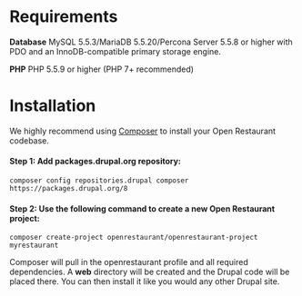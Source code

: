 # Requirements

**Database**
MySQL 5.5.3/MariaDB 5.5.20/Percona Server 5.5.8 or higher with PDO and an InnoDB-compatible primary storage engine.

**PHP**
PHP 5.5.9 or higher (PHP 7+ recommended)

# Installation

We highly recommend using [Composer](http://getcomposer.org) to install your Open Restaurant codebase.

#### Step 1: Add packages.drupal.org repository:

```
composer config repositories.drupal composer https://packages.drupal.org/8
```

#### Step 2: Use the following command to create a new Open Restaurant project:

```
composer create-project openrestaurant/openrestaurant-project myrestaurant
```

Composer will pull in the openrestaurant profile and all required dependencies. A **web** directory will be created and the Drupal code will be placed there. You can then install it like you would any other Drupal site.
